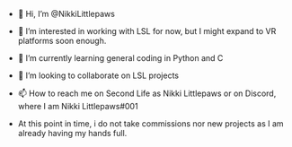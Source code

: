 - 👋 Hi, I’m @NikkiLittlepaws
- 👀 I’m interested in working with LSL for now, but I might expand to VR platforms soon enough.
- 🌱 I’m currently learning general coding in Python and C
- 💞️ I’m looking to collaborate on LSL projects
- 📫 How to reach me on Second Life as Nikki Littlepaws or on Discord, where I am Nikki Littlepaws#001

- At this point in time, i do not take commissions nor new projects as I am already having my hands full.

<!---
NikkiLittlepaws/NikkiLittlepaws is a ✨ special ✨ repository because its `README.md` (this file) appears on your GitHub profile.
You can click the Preview link to take a look at your changes.
--->
